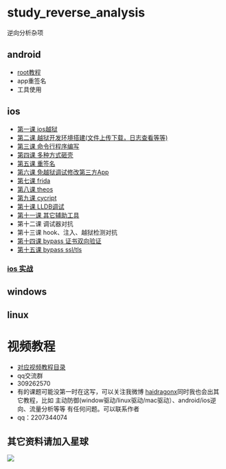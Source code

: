 # study_reverse_analysis
逆向分析杂项
## android
* [root教程](https://github.com/haidragon/study_Android_Mchange)
* app重签名
* 工具使用
## ios
* [第一课 ios越狱](https://github.com/haidragon/study_reverse_analysis/blob/master/study_reverse_analysis/study_reverse_analysis/ios/pages1/page.md)
* [第二课 越狱开发环境搭建(文件上传下载，日志查看等等)](https://github.com/haidragon/study_tweak/blob/master/study_tweak/pages/page.md)
* [第三课 命令行程序编写](https://github.com/haidragon/study_tweak/blob/master/study_tweak/pages/page.md)
* [第四课 多种方式砸壳](https://github.com/haidragon/study_tweak/blob/master/study_tweak/pages/page.md)
* [第五课 重签名](https://github.com/haidragon/study_tweak/blob/master/study_tweak/pages/page.md)
* [第六课 免越狱调试修改第三方App](https://github.com/haidragon/study_tweak/blob/master/study_tweak/pages/page.md)
* [第七课 frida](https://github.com/haidragon/study_frida)
* [第八课 theos](https://github.com/haidragon/study_tweak)
* [第九课 cycript](https://github.com/haidragon/study_tools/)
* [第十课 LLDB调试](https://github.com/haidragon/study_tools) 
* [第十一课 其它辅助工具](https://github.com/haidragon/study_tools)
* 第十二课 调试器对抗
* 第十三课 hook、注入、越狱检测对抗
* [第十四课 bypass 证书双向验证](https://github.com/haidragon/study_protocol_analysis)
* [第十五课 bypass ssl/tls](https://github.com/haidragon/study_protocol_analysis)
### [ios 实战](https://github.com/haidragon/study_frida)
## windows
## linux
# 视频教程
* [对应视频教程目录](https://github.com/haidragon/haidragon_study)
* qq交流群 
* 309262570
* 有的课题可能没第一时在这写，可以关注我微博 [haidragonx](https://weibo.com/haidragon)同时我也会出其它教程，比如 主动防御(window驱动/linux驱动/mac驱动）、android/ios逆向、流量分析等等 有任何问题。可以联系作者
* qq：2207344074
## 其它资料请加入星球
![](https://github.com/haidragon/study_frida/blob/master/image/1681580715267_.pic_hd.jpg)
